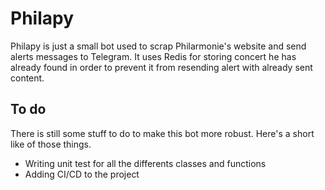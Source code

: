 # Philapy

Philapy is just a small bot used to scrap Philarmonie's website and send alerts messages to Telegram. It uses Redis for storing concert he has already found in order to prevent it from resending alert with already sent content.

## To do

There is still some stuff to do to make this bot more robust. Here's a short like of those things.

- Writing unit test for all the differents classes and functions
- Adding CI/CD to the project